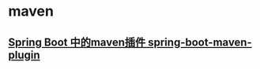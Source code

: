 # maven

## [Spring Boot 中的maven插件 spring-boot-maven-plugin](https://blog.csdn.net/tealala/article/details/90411292)

